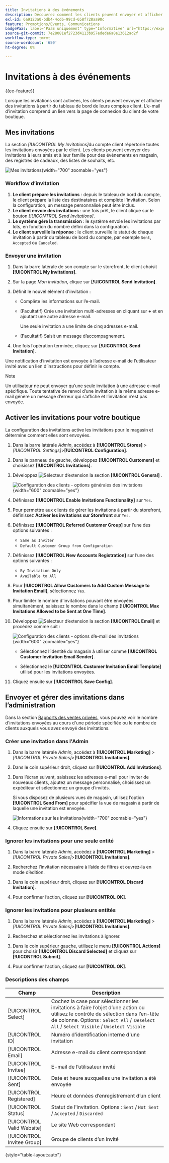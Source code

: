 ```yaml
---
title: Invitations à des événements
description: Découvrez comment les clients peuvent envoyer et afficher des invitations à des événements et à des ventes privées à partir du tableau de bord de leurs comptes clients.
exl-id: 6a9123a0-bdb4-4cd6-99cd-658f728aa90c
feature: Promotions/Events, Communications
badgePaas: label="PaaS uniquement" type="Informative" url="https://experienceleague.adobe.com/fr/docs/commerce/user-guides/product-solutions" tooltip="S’applique uniquement aux projets Adobe Commerce on Cloud (infrastructure PaaS gérée par Adobe) et aux projets On-premise."
source-git-commit: 7e28081ef2723d4113b957edede6a8e13612ad2f
workflow-type: tm+mt
source-wordcount: '650'
ht-degree: 0%

---
```


# Invitations à des événements

{{ee-feature}}

Lorsque les invitations sont activées, les clients peuvent envoyer et afficher des invitations à partir du tableau de bord de leurs comptes client. L’e-mail d’invitation comprend un lien vers la page de connexion du client de votre boutique.

## Mes invitations

La section _[!UICONTROL My Invitations]_&#x200B;du compte client répertorie toutes les invitations envoyées par le client. Les clients peuvent envoyer des invitations à leurs amis et à leur famille pour des événements en magasin, des registres de cadeaux, des listes de souhaits, etc.

![Mes invitations](./assets/account-dashboard-my-invitations.png){width="700" zoomable="yes"}

### Workflow d’invitation

1. **Le client prépare les invitations** : depuis le tableau de bord du compte, le client prépare la liste des destinataires et complète l&#39;invitation. Selon la configuration, un message personnalisé peut être inclus.
1. **Le client envoie des invitations** : une fois prêt, le client clique sur le bouton _[!UICONTROL Send Invitations]_.
1. **Le système gère la transmission** : le système envoie les invitations par lots, en fonction du nombre défini dans la configuration.
1. **Le client surveille la réponse** : le client surveille le statut de chaque invitation à partir du tableau de bord du compte, par exemple `Sent`, `Accepted` ou `Canceled`.

### Envoyer une invitation

1. Dans la barre latérale de son compte sur le storefront, le client choisit **[!UICONTROL My Invitations]**.

1. Sur la page _Mon invitation_, clique sur **[!UICONTROL Send Invitation]**.

1. Définit le nouvel élément d&#39;invitation :

   - Complète les informations sur l’e-mail.

   - (Facultatif) Crée une invitation multi-adresses en cliquant sur **+** et en ajoutant une autre adresse e-mail.

     Une seule invitation a une limite de cinq adresses e-mail.

   - (Facultatif) Saisit un message d’accompagnement.

1. Une fois l’opération terminée, cliquez sur **[!UICONTROL Send Invitation]**.

Une notification d’invitation est envoyée à l’adresse e-mail de l’utilisateur invité avec un lien d’instructions pour définir le compte.

>[!NOTE]
>
>Un utilisateur ne peut envoyer qu’une seule invitation à une adresse e-mail spécifique. Toute tentative de renvoi d’une invitation à la même adresse e-mail génère un message d’erreur qui s’affiche et l’invitation n’est pas envoyée.

## Activer les invitations pour votre boutique

La configuration des invitations active les invitations pour le magasin et détermine comment elles sont envoyées.

1. Dans la barre latérale _Admin_, accédez à **[!UICONTROL Stores]** > _[!UICONTROL Settings]_>**[!UICONTROL Configuration]**.

1. Dans le panneau de gauche, développez **[!UICONTROL Customers]** et choisissez **[!UICONTROL Invitations]**.

1. Développez ![Sélecteur d’extension](../assets/icon-display-expand.png) la section **[!UICONTROL General]** .

   ![Configuration des clients - options générales des invitations](../configuration-reference/customers/assets/invitations-general.png){width="600" zoomable="yes"}

1. Définissez **[!UICONTROL Enable Invitations Functionality]** sur `Yes`.

1. Pour permettre aux clients de gérer les invitations à partir du storefront, définissez **Activer les invitations sur Storefront** sur `Yes`.

1. Définissez **[!UICONTROL Referred Customer Group]** sur l’une des options suivantes :

   - `Same as Inviter`
   - `Default Customer Group from Configuration`

1. Définissez **[!UICONTROL New Accounts Registration]** sur l’une des options suivantes :

   - `By Invitation Only`
   - `Available to All`

1. Pour **[!UICONTROL Allow Customers to Add Custom Message to Invitation Email]**, sélectionnez `Yes`.

1. Pour limiter le nombre d&#39;invitations pouvant être envoyées simultanément, saisissez le nombre dans le champ **[!UICONTROL Max Invitations Allowed to be Sent at One Time]**.

1. Développez ![Sélecteur d’extension](../assets/icon-display-expand.png) la section **[!UICONTROL Email]** et procédez comme suit :

   ![Configuration des clients - options d’e-mail des invitations](../configuration-reference/customers/assets/invitations-email.png){width="600" zoomable="yes"}

   - Sélectionnez l’identité du magasin à utiliser comme **[!UICONTROL Customer Invitation Email Sender]**.

   - Sélectionnez le **[!UICONTROL Customer Invitation Email Template]** utilisé pour les invitations envoyées.

1. Cliquez ensuite sur **[!UICONTROL Save Config]**.

## Envoyer et gérer des invitations dans l’administration

Dans la section [Rapports des ventes privées](../getting-started/private-sales-reports.md), vous pouvez voir le nombre d&#39;invitations envoyées au cours d&#39;une période spécifiée ou le nombre de clients auxquels vous avez envoyé des invitations.

### Créer une invitation dans l&#39;Admin

1. Dans la barre latérale _Admin_, accédez à **[!UICONTROL Marketing]** > _[!UICONTROL Private Sales]_>**[!UICONTROL Invitations]**.

1. Dans le coin supérieur droit, cliquez sur **[!UICONTROL Add Invitations]**.

1. Dans l’écran suivant, saisissez les adresses e-mail pour inviter de nouveaux clients, ajoutez un message personnalisé, choisissez un expéditeur et sélectionnez un groupe d’invités.

   Si vous disposez de plusieurs vues de magasin, utilisez l’option **[!UICONTROL Send From]** pour spécifier la vue de magasin à partir de laquelle une invitation est envoyée.

   ![Informations sur les invitations](./assets/create-invitation-page.png){width="700" zoomable="yes"}

1. Cliquez ensuite sur **[!UICONTROL Save]**.

### Ignorer les invitations pour une seule entité

1. Dans la barre latérale _Admin_, accédez à **[!UICONTROL Marketing]** > _[!UICONTROL Private Sales]_>**[!UICONTROL Invitations]**.

1. Recherchez l’invitation nécessaire à l’aide de filtres et ouvrez-la en mode d’édition.

1. Dans le coin supérieur droit, cliquez sur **[!UICONTROL Discard Invitation]**.

1. Pour confirmer l’action, cliquez sur **[!UICONTROL OK]**.

### Ignorer les invitations pour plusieurs entités

1. Dans la barre latérale _Admin_, accédez à **[!UICONTROL Marketing]** > _[!UICONTROL Private Sales]_>**[!UICONTROL Invitations]**.

1. Recherchez et sélectionnez les invitations à ignorer.

1. Dans le coin supérieur gauche, utilisez le menu **[!UICONTROL Actions]** pour choisir **[!UICONTROL Discard Selected]** et cliquez sur **[!UICONTROL Submit]**.

1. Pour confirmer l’action, cliquez sur **[!UICONTROL OK]**.

### Descriptions des champs

| Champ | Description |
|--- |--- |
| [!UICONTROL Select] | Cochez la case pour sélectionner les invitations à faire l’objet d’une action ou utilisez le contrôle de sélection dans l’en-tête de colonne. Options : `Select All` /` Deselect All` / `Select Visible` / `Unselect Visible` |
| [!UICONTROL ID] | Numéro d&#39;identification interne d&#39;une invitation |
| [!UICONTROL Email] | Adresse e-mail du client correspondant |
| [!UICONTROL Invitee] | E-mail de l’utilisateur invité |
| [!UICONTROL Sent] | Date et heure auxquelles une invitation a été envoyée |
| [!UICONTROL Registered] | Heure et données d’enregistrement d’un client |
| [!UICONTROL Status] | Statut de l&#39;invitation. Options : `Sent` / `Not Sent` / `Accepted` / `Discarded` |
| [!UICONTROL Valid Website] | Le site Web correspondant |
| [!UICONTROL Invitee Group] | Groupe de clients d’un invité |

{style="table-layout:auto"}
